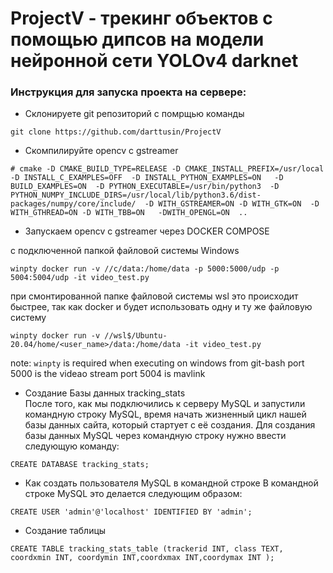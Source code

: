 # ProjectV - трекинг объектов с помощью дипсов на модели нейронной сети YOLOv4 darknet
### Инструкция для запуска проекта на сервере:
- Склонируете git репозиторий с помрщью команды </br>
```
git clone https://github.com/darttusin/ProjectV
```
- Скомпилируйте opencv с gstreamer </br>
```
# cmake -D CMAKE_BUILD_TYPE=RELEASE -D CMAKE_INSTALL_PREFIX=/usr/local  -D INSTALL_C_EXAMPLES=OFF  -D INSTALL_PYTHON_EXAMPLES=ON   -D BUILD_EXAMPLES=ON  -D PYTHON_EXECUTABLE=/usr/bin/python3  -D PYTHON_NUMPY_INCLUDE_DIRS=/usr/local/lib/python3.6/dist-packages/numpy/core/include/  -D WITH_GSTREAMER=ON -D WITH_GTK=ON  -D WITH_GTHREAD=ON -D WITH_TBB=ON   -DWITH_OPENGL=ON  ..
```
- Запускаем opencv с gstreamer через DOCKER COMPOSE

с подключенной папкой файловой системы Windows
```
winpty docker run -v //c/data:/home/data -p 5000:5000/udp -p 5004:5004/udp -it video_test.py 
```
при смонтированной папке файловой системы wsl
это происходит быстрее, так как docker и будет использовать одну и ту же файловую систему
```
winpty docker run -v //wsl$/Ubuntu-20.04/home/<user_name>/data:/home/data -it video_test.py 
```
  note: `winpty` is required when executing on windows from git-bash
  port 5000 is the videao stream
  port 5004 is mavlink
- Создание Базы данных tracking_stats </br>
После того, как мы подключились к серверу MySQL и запустили командную строку MySQL, время начать жизненный цикл нашей базы данных сайта, который стартует с её создания. Для создания базы данных MySQL через командную строку нужно ввести следующую команду:
```
CREATE DATABASE tracking_stats;
```
- Как создать пользователя MySQL в командной строке
В командной строке MySQL это делается следующим образом:
```
CREATE USER 'admin'@'localhost' IDENTIFIED BY 'admin';
```
- Создание таблицы </br>
```
CREATE TABLE tracking_stats_table (trackerid INT, class TEXT, coordxmin INT, coordymin INT,coordxmax INT,coordymax INT );
```


